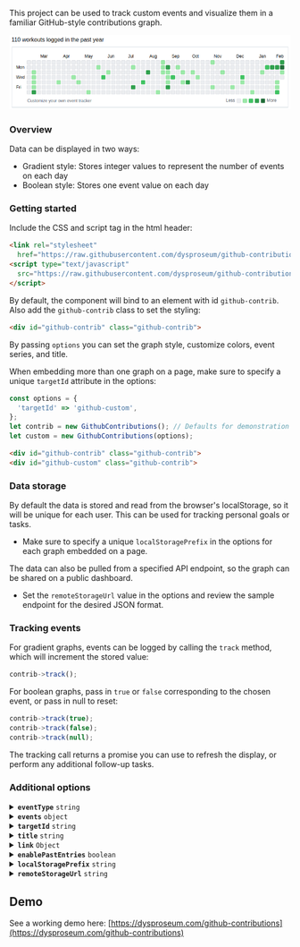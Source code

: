 This project can be used to track custom events and visualize them in a familiar GitHub-style contributions graph.

<p align="center">
  <img src="assets/github-contributions.png" />
</p>

### Overview

Data can be displayed in two ways:

* Gradient style: Stores integer values to represent the number of events on each day
* Boolean style: Stores one event value on each day

### Getting started

Include the CSS and script tag in the html header:

```html
<link rel="stylesheet"
  href="https://raw.githubusercontent.com/dysproseum/github-contributions/refs/heads/main/contrib.css" />
<script type="text/javascript"
  src="https://raw.githubusercontent.com/dysproseum/github-contributions/refs/heads/main/contrib.js">
</script>
````

By default, the component will bind to an element with id `github-contrib`. Also add the `github-contrib` class to set the styling:

```html
<div id="github-contrib" class="github-contrib">
````

By passing `options` you can set the graph style, customize colors, event series, and title.

When embedding more than one graph on a page, make sure to specify a unique `targetId` attribute in the options:

```javascript
const options = {
  'targetId' => 'github-custom',
};
let contrib = new GithubContributions(); // Defaults for demonstration
let custom = new GithubContributions(options);
```

```html
<div id="github-contrib" class="github-contrib">
<div id="github-custom" class="github-contrib">
````

### Data storage

By default the data is stored and read from the browser's localStorage, so it will be unique for each user. This can be used for tracking personal goals or tasks.

* Make sure to specify a unique `localStoragePrefix` in the options for each graph embedded on a page.

The data can also be pulled from a specified API endpoint, so the graph can be shared on a public dashboard.

* Set the `remoteStorageUrl` value in the options and review the sample endpoint for the desired JSON format.

### Tracking events

For gradient graphs, events can be logged by calling the `track` method, which will increment the stored value:

```javascript
contrib->track();
````

For boolean graphs, pass in `true` or `false` corresponding to the chosen event, or pass in null to reset:

```javascript
contrib->track(true);
contrib->track(false);
contrib->track(null);
````


The tracking call returns a promise you can use to refresh the display, or perform any additional follow-up tasks.

### Additional options

<details>
  <summary>
    <code><b>eventType</b></code> <code>string</code>
  </summary>

  Possible values: `"boolean"` (default) or `"gradient"`

  Specifies the graph type and expected data format. Boolean graphs deal with `true` or `false` values, while gradient graphs use integers.

</details>

<details>
  <summary>
    <code><b>events</b></code> <code>object</code>
  </summary>

For boolean graphs, the label for each corresponding event can be set along with an HTML or RGB hex color code.

```javascript
events: {
  'good': {
    label: 'Yes',
    color: 'lightsteelblue',
    value: true,
  },
  'bad': {
    label: 'No',
    color: '#60ff0a',
    value: false,
  },
}
````

</details>

<details>
  <summary>
    <code><b>targetId</b></code> <code>string</code>
  </summary>

Specify the target ID in the DOM to which the component will be bound.

Required when embedding more than one graph on a page.

</details>

<details>
  <summary>
    <code><b>title</b></code> <code>string</code>
  </summary>

  Example: `"% events logged in the past year"`

  The `%` character will be replaced with the total count of events.

</details>

<details>
  <summary>
    <code><b>link</b></code> <code>Object</code>
  </summary>

  Override the "Learn more" link with an object in the following format; the `target` parameter is optional: 

  ```javascript
  link: {
    url: "https://www.google.com/",
    title: "Google",
    target: "_blank",
  }
  ````

</details>

<details>
  <summary>
    <code><b>enablePastEntries</b></code> <code>boolean</code>
  </summary>

Possible values: `true` or `false`

By default, events can only be tracked to the current day. However, if the `enablePastEntries` option is set, previous dates can be selected to update.

</details>

<details>
  <summary>
    <code><b>localStoragePrefix</b></code> <code>string</code>
  </summary>

Specifies a string to prepend to date keys. Use a different value for each graph.

Examples: `data-`, `graph1-`, `graph2-`

</details>

<details>
  <summary>
    <code><b>remoteStorageUrl</b></code> <code>string</code>
  </summary>

Specifies the URL to load data from instead of localStorage. The endpoint must return a JSON response with a `data` object containing `YYYY-MM-DD` formatted dates as keys and values corresponding to the graph type.

```javascript
remoteStorageUrl: "https://www.example.com/api/endpoint.json",
```

Example:

```javascript
{
    "data": {
        "2025-02-12": true,
        "2025-02-10": false,
        "2025-02-09": true,
...
}
````

</details>

## Demo

See a working demo here: [https://dysproseum.com/github-contributions](https://dysproseum.com/github-contributions)
